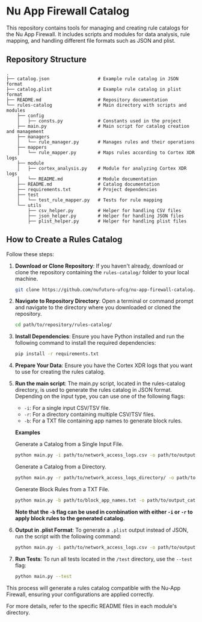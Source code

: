 # Nu App Firewall Catalog

This repository contains tools for managing and creating rule catalogs for the Nu App Firewall. It includes scripts and modules for data analysis, rule mapping, and handling different file formats such as JSON and plist.

## Repository Structure

```plaintext
.
├── catalog.json                  # Example rule catalog in JSON format
├── catalog.plist                 # Example rule catalog in plist format
├── README.md                     # Repository documentation
└── rules-catalog                 # Main directory with scripts and modules
    ├── config
    │   ├── consts.py             # Constants used in the project
    ├── main.py                   # Main script for catalog creation and management
    ├── managers
    │   └── rule_manager.py       # Manages rules and their operations
    ├── mappers
    │   └── rule_mapper.py        # Maps rules according to Cortex XDR logs
    ├── module
    │   ├── cortex_analysis.py    # Module for analyzing Cortex XDR logs
    │   └── README.md             # Module documentation
    ├── README.md                 # Catalog documentation
    ├── requirements.txt          # Project dependencies
    ├── test
    │   └── test_rule_mapper.py   # Tests for rule mapping
    └── utils
        ├── csv_helper.py         # Helper for handling CSV files
        ├── json_helper.py        # Helper for handling JSON files
        ├── plist_helper.py       # Helper for handling plist files
```

## How to Create a Rules Catalog

Follow these steps:

1. **Download or Clone Repository**: If you haven't already, download or clone the repository containing the `rules-catalog/` folder to your local machine.

    ```bash
    git clone https://github.com/nufuturo-ufcg/nu-app-firewall-catalog.git
    ```

2. **Navigate to Repository Directory**: Open a terminal or command prompt and navigate to the directory where you downloaded or cloned the repository.

    ```bash
    cd path/to/repository/rules-catalog/
    ```

3. **Install Dependencies**: Ensure you have Python installed and run the following command to install the required dependencies:

    ```bash
    pip install -r requirements.txt
    ```

4. **Prepare Your Data**: Ensure you have the Cortex XDR logs that you want to use for creating the rules catalog.

5. **Run the main script**: The main.py script, located in the rules-catalog directory, is used to generate the rules catalog in JSON format. Depending on the input type, you can use one of the following flags:

    - `-i`: For a single input CSV/TSV file.
    - `-r`: For a directory containing multiple CSV/TSV files.
    - `-b`: For a TXT file containing app names to generate block rules.

        
    **Examples**

    Generate a Catalog from a Single Input File.
    ```bash
    python main.py -i path/to/network_access_logs.csv -o path/to/output_catalog
    ```

    Generate a Catalog from a Directory.
    ```bash
    python main.py -r path/to/network_access_logs_directory/ -o path/to/output_catalog
    ```

    Generate Block Rules from a TXT File.
    ```bash
    python main.py -b path/to/block_app_names.txt -o path/to/output_catalog
    ```

    **Note that the `-b` flag can be used in combination with either `-i` or `-r` to apply block rules to the generated catalog.**

6. **Output in .plist Format**: To generate a `.plist` output instead of JSON, run the script with the following command:

    ```bash
    python main.py -i path/to/network_access_logs.csv -o path/to/output_catalog --plist-format xml
    ```

7. **Run Tests**: To run all tests located in the `/test` directory, use the `--test` flag:

    ```bash
    python main.py --test
    ```

This process will generate a rules catalog compatible with the Nu-App Firewall, ensuring your configurations are applied correctly.

For more details, refer to the specific README files in each module's directory.